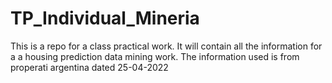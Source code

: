 # TP_Individual_Mineria
This is a repo for a class practical work. It will contain all the information for a a housing prediction data mining work.
The information used is from properati argentina dated 25-04-2022

